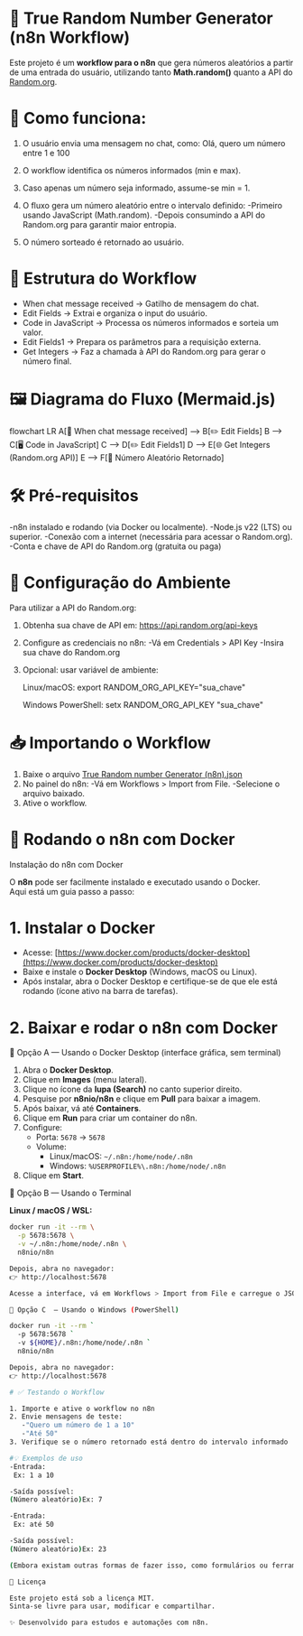# 🎲 True Random Number Generator (n8n Workflow)

Este projeto é um **workflow para o n8n** que gera números aleatórios a partir de uma entrada do usuário, utilizando tanto **Math.random()** quanto a API do [Random.org](https://www.random.org/).

# 🚀 Como funciona:

1. O usuário envia uma mensagem no chat, como:
   Olá, quero um número entre 1 e 100
   
2. O workflow identifica os números informados (min e max).
3. Caso apenas um número seja informado, assume-se min = 1.
4. O fluxo gera um número aleatório entre o intervalo definido:
   -Primeiro usando JavaScript (Math.random).
   -Depois consumindo a API do Random.org para garantir maior entropia.
5. O número sorteado é retornado ao usuário.

# 📂 Estrutura do Workflow
- When chat message received → Gatilho de mensagem do chat.
- Edit Fields → Extrai e organiza o input do usuário.
- Code in JavaScript → Processa os números informados e sorteia um valor.
- Edit Fields1 → Prepara os parâmetros para a requisição externa.
- Get Integers → Faz a chamada à API do Random.org para gerar o número final.

# 🖼️ Diagrama do Fluxo (Mermaid.js)
flowchart LR
    A[💬 When chat message received] --> B[✏️ Edit Fields]
    B --> C[🖥️ Code in JavaScript]
    C --> D[✏️ Edit Fields1]
    D --> E[🌐 Get Integers (Random.org API)]
    E --> F[🎲 Número Aleatório Retornado]

# 🛠️ Pré-requisitos
-n8n instalado e rodando (via Docker ou localmente).
-Node.js v22 (LTS) ou superior.
-Conexão com a internet (necessária para acessar o Random.org).
-Conta e chave de API do Random.org (gratuita ou paga)

# 🔧 Configuração do Ambiente

Para utilizar a API do Random.org:
1. Obtenha sua chave de API em: https://api.random.org/api-keys
2. Configure as credenciais no n8n:
   -Vá em Credentials > API Key
   -Insira sua chave do Random.org
3. Opcional: usar variável de ambiente:
   
   Linux/macOS:
   export RANDOM_ORG_API_KEY="sua_chave"

   Windows PowerShell:
   setx RANDOM_ORG_API_KEY "sua_chave"

   
# 📥 Importando o Workflow
1. Baixe o arquivo [True Random number Generator (n8n).json](./True%20Random%20number%20Generator%20(n8n).json)
2. No painel do n8n:
   -Vá em Workflows > Import from File.
   -Selecione o arquivo baixado.
3. Ative o workflow.

# 🐳 Rodando o n8n com Docker
Instalação do n8n com Docker

O **n8n** pode ser facilmente instalado e executado usando o Docker.  
Aqui está um guia passo a passo:

# 1. Instalar o Docker

- Acesse: [https://www.docker.com/products/docker-desktop](https://www.docker.com/products/docker-desktop)  
- Baixe e instale o **Docker Desktop** (Windows, macOS ou Linux).  
- Após instalar, abra o Docker Desktop e certifique-se de que ele está rodando (ícone ativo na barra de tarefas).
  
# 2. Baixar e rodar o n8n com Docker
🔹 Opção A — Usando o Docker Desktop (interface gráfica, sem terminal)

1. Abra o **Docker Desktop**.  
2. Clique em **Images** (menu lateral).  
3. Clique no ícone da **lupa (Search)** no canto superior direito.  
4. Pesquise por **n8nio/n8n** e clique em **Pull** para baixar a imagem.  
5. Após baixar, vá até **Containers**.  
6. Clique em **Run** para criar um container do n8n.  
7. Configure:  
   - Porta: `5678` → `5678`  
   - Volume:  
     - Linux/macOS: `~/.n8n:/home/node/.n8n`  
     - Windows: `%USERPROFILE%\.n8n:/home/node/.n8n`  
8. Clique em **Start**.  

🔹 Opção B  — Usando o Terminal

**Linux / macOS / WSL:**
```bash
docker run -it --rm \
  -p 5678:5678 \
  -v ~/.n8n:/home/node/.n8n \
  n8nio/n8n

Depois, abra no navegador:
👉 http://localhost:5678

Acesse a interface, vá em Workflows > Import from File e carregue o JSON deste repositório.

🔹 Opção C  — Usando o Windows (PowerShell)

docker run -it --rm `
  -p 5678:5678 `
  -v ${HOME}/.n8n:/home/node/.n8n `
  n8nio/n8n

Depois, abra no navegador:
👉 http://localhost:5678

# ✅ Testando o Workflow

1. Importe e ative o workflow no n8n
2. Envie mensagens de teste:
   -"Quero um número de 1 a 10"
   -"Até 50"
3. Verifique se o número retornado está dentro do intervalo informado

#💡 Exemplos de uso
-Entrada:
 Ex: 1 a 10

-Saída possível:
(Número aleatório)Ex: 7

-Entrada:
 Ex: até 50 

-Saída possível:
(Número aleatório)Ex: 23

(Embora existam outras formas de fazer isso, como formulários ou ferramentas no-code, este workflow mostra uma abordagem prática e automatizada dentro do n8n.)

📜 Licença

Este projeto está sob a licença MIT.
Sinta-se livre para usar, modificar e compartilhar.

✨ Desenvolvido para estudos e automações com n8n.
